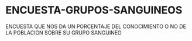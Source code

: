 # ENCUESTA-GRUPOS-SANGUINEOS
ENCUESTA QUE NOS DA UN PORCENTAJE DEL CONOCIMIENTO O NO DE LA POBLACION SOBRE SU GRUPO SANGUINEO
